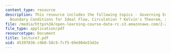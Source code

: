 ```yaml
---
content_type: resource
description: This resource includes the following topics - Governing Equations and
  Boundary Conditions for Ideal Flow, Circulation ? Kelvin's Theorem, and Vorticity.
file: /media/https%3A/open-learning-course-data-rc.s3.amazonaws.com/2-20-marine-hydrodynamics-13-021-spring-2005/45397036c9b058c97cf569e904e53d2e_lecture7.pdf
file_type: application/pdf
resourcetype: Document
title: lecture7.pdf
uid: 45397036-c9b0-58c9-7cf5-69e904e53d2e
---
```

